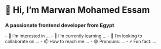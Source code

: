 <p align="center">
  <h1>👋 Hi, I’m Marwan Mohamed Essam</h1>
</p>
<p align="center">
	<h3>A passionate frontend developer from Egypt</h3>
</p>
- 👀 I’m interested in ...
- 🌱 I’m currently learning ...
- 💞️ I’m looking to collaborate on ...
- 📫 How to reach me ...
- 😄 Pronouns: ...
- ⚡ Fun fact: ...

<!---
MarwanOmar99/MarwanOmar99 is a ✨ special ✨ repository because its `README.md` (this file) appears on your GitHub profile.
You can click the Preview link to take a look at your changes.
--->
